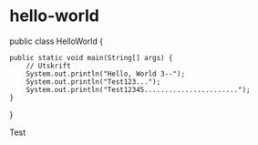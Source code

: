 # hello-world

public class HelloWorld {

    public static void main(String[] args) {
        // Utskrift
        System.out.println("Hello, World 3--");
        System.out.println("Test123...");
        System.out.println("Test12345.......................");
    }

}


Test


